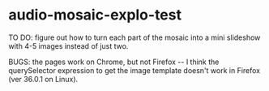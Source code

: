 # audio-mosaic-explo-test

TO DO: figure out how to turn each part of the mosaic into a mini slideshow with 4-5 images instead of just two. 

BUGS: the pages work on Chrome, but not Firefox -- I think the querySelector expression to get the image template doesn't work in Firefox (ver 36.0.1 on Linux).
